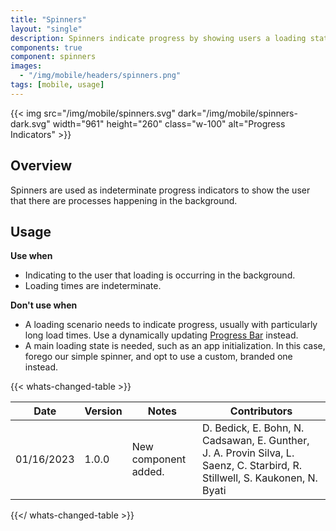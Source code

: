 ```yaml
---
title: "Spinners"
layout: "single"
description: Spinners indicate progress by showing users a loading state.
components: true
component: spinners
images:
  - "/img/mobile/headers/spinners.png"
tags: [mobile, usage]
---
```


{{< img src="/img/mobile/spinners.svg" dark="/img/mobile/spinners-dark.svg" width="961" height="260" class="w-100" alt="Progress Indicators" >}}

## Overview

Spinners are used as indeterminate progress indicators to show the user that there are processes happening in the background.

## Usage

**Use when**

- Indicating to the user that loading is occurring in the background.
- Loading times are indeterminate.

**Don't use when**

- A loading scenario needs to indicate progress, usually with particularly long load times. Use a dynamically updating [Progress Bar](/components/mobile/progress-bars/) instead.
- A main loading state is needed, such as an app initialization. In this case, forego our simple spinner, and opt to use a custom, branded one instead.

{{< whats-changed-table >}}

| Date       | Version | Notes                | Contributors                                                                                                                |
| ---------- | ------- | -------------------- | --------------------------------------------------------------------------------------------------------------------------- |
| 01/16/2023 | 1.0.0   | New component added. | D. Bedick, E. Bohn, N. Cadsawan, E. Gunther, J. A. Provin Silva, L. Saenz, C. Starbird, R. Stillwell, S. Kaukonen, N. Byati |

{{</ whats-changed-table >}}
